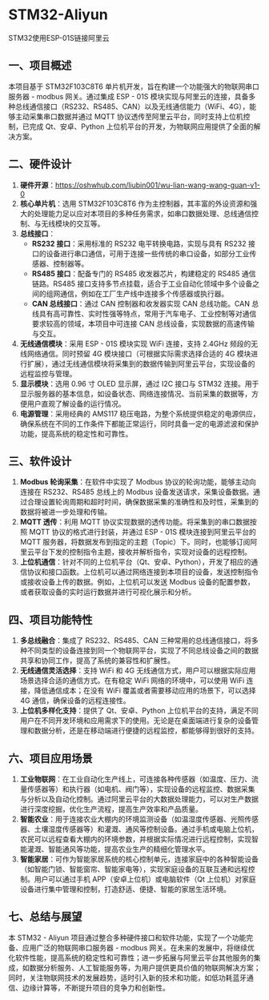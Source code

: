 # STM32-Aliyun
STM32使用ESP-01S链接阿里云

## 一、项目概述
本项目基于 STM32F103C8T6 单片机开发，旨在构建一个功能强大的物联网串口服务器 - modbus 网关。通过集成 ESP - 01S 模块实现与阿里云的连接，具备多种总线通信接口（RS232、RS485、CAN）以及无线通信能力（WiFi、4G），能够主动采集串口数据并通过 MQTT 协议透传至阿里云平台，同时支持上位机控制，已完成 Qt、安卓、Python 上位机平台的开发，为物联网应用提供了全面的解决方案。

## 二、硬件设计
1. **硬件开源**：https://oshwhub.com/liubin001/wu-lian-wang-wang-guan-v1-0
1. **核心单片机**：选用 STM32F103C8T6 作为主控制器，其丰富的外设资源和强大的处理能力足以应对本项目的多种任务需求，如串口数据处理、总线通信控制、与无线模块的交互等。
2. **总线接口**：
    - **RS232 接口**：采用标准的 RS232 电平转换电路，实现与具有 RS232 接口的设备进行串口通信，可用于连接一些传统的串口设备，如部分工业传感器、控制器等。
    - **RS485 接口**：配备专门的 RS485 收发器芯片，构建稳定的 RS485 通信链路。RS485 接口支持多节点挂载，适合于工业自动化领域中多个设备之间的组网通信，例如在工厂生产线中连接多个传感器或执行器。
    - **CAN 总线接口**：通过 CAN 控制器和收发器实现 CAN 总线功能。CAN 总线具有高可靠性、实时性强等特点，常用于汽车电子、工业控制等对通信要求较高的领域，本项目中可连接 CAN 总线设备，实现数据的高速传输与交互。
3. **无线通信模块**：采用 ESP - 01S 模块实现 WiFi 连接，支持 2.4GHz 频段的无线网络通信。同时预留 4G 模块接口（可根据实际需求选择合适的 4G 模块进行扩展），通过无线通信模块将采集到的数据传输到阿里云平台，实现设备的远程监控与管理。
4. **显示模块**：选用 0.96 寸 OLED 显示屏，通过 I2C 接口与 STM32 连接。用于显示服务器的基本信息，如设备状态、网络连接情况、当前采集的数据等，方便用户直观了解设备的运行情况。
5. **电源管理**：采用经典的 AMS117 稳压电路，为整个系统提供稳定的电源供应，确保系统在不同的工作条件下都能正常运行，同时具备一定的电源滤波和保护功能，提高系统的稳定性和可靠性。

## 三、软件设计
1. **Modbus 轮询采集**：在软件中实现了 Modbus 协议的轮询功能，能够主动向连接在 RS232、RS485 总线上的 Modbus 设备发送请求，采集设备数据。通过合理设置轮询周期和超时时间，确保数据采集的准确性和及时性，采集到的数据将被进一步处理和传输。
2. **MQTT 透传**：利用 MQTT 协议实现数据的透传功能。将采集到的串口数据按照 MQTT 协议的格式进行封装，并通过 ESP - 01S 模块连接到阿里云平台的 MQTT 服务器，将数据发布到指定的主题（Topic）下。同时，也能够订阅阿里云平台下发的控制指令主题，接收并解析指令，实现对设备的远程控制。
3. **上位机通信**：针对不同的上位机平台（Qt、安卓、Python），开发了相应的通信协议和接口函数。上位机可以通过网络连接到本项目的设备，发送控制指令或接收设备上传的数据。例如，上位机可以发送 Modbus 设备的配置参数，或者获取设备的实时运行数据并进行可视化展示和分析。

## 四、项目功能特性
1. **多总线融合**：集成了 RS232、RS485、CAN 三种常用的总线通信接口，将多种不同类型的设备连接到同一个物联网平台，实现了不同总线设备之间的数据共享和协同工作，提高了系统的兼容性和扩展性。
2. **无线通信灵活选择**：支持 WiFi 和 4G 无线通信方式，用户可以根据实际应用场景选择合适的通信方式。在有稳定 WiFi 网络的环境中，可以使用 WiFi 连接，降低通信成本；在没有 WiFi 覆盖或者需要移动应用的场景下，可以选择 4G 通信，确保设备的远程连接性。
3. **上位机多样化支持**：提供了 Qt、安卓、Python 上位机平台的支持，满足不同用户在不同开发环境和应用需求下的使用。无论是在桌面端进行复杂的设备管理和数据分析，还是在移动端进行便捷的远程监控，都能够得到很好的支持。

## 六、项目应用场景
1. **工业物联网**：在工业自动化生产线上，可连接各种传感器（如温度、压力、流量传感器等）和执行器（如电机、阀门等），实现设备的远程监控、数据采集与分析以及自动化控制。通过阿里云平台的大数据处理能力，可以对生产数据进行深度挖掘，优化生产流程，提高生产效率和产品质量。
2. **智能农业**：用于连接农业大棚内的环境监测设备（如温湿度传感器、光照传感器、土壤湿度传感器等）和灌溉、通风等控制设备。通过手机或电脑上位机，农民可以远程查看大棚内的环境参数，并根据实际情况进行远程控制，实现智能灌溉、智能通风等功能，提高农业生产的精细化管理水平。
3. **智能家居**：可作为智能家居系统的核心控制单元，连接家庭中的各种智能设备（如智能门锁、智能窗帘、智能家电等），实现家庭设备的互联互通和远程控制。用户可以通过手机 APP（安卓上位机）或电脑软件（Qt 上位机）对家庭设备进行集中管理和控制，打造舒适、便捷、智能的家居生活环境。

## 七、总结与展望
本 STM32 - Aliyun 项目通过整合多种硬件接口和软件功能，实现了一个功能完备、应用广泛的物联网串口服务器 - modbus 网关。在未来的发展中，将继续优化软件性能，提高系统的稳定性和可靠性；进一步拓展与阿里云平台其他服务的集成，如数据分析服务、人工智能服务等，为用户提供更具价值的物联网解决方案；同时，关注物联网技术的发展趋势，适时引入新的技术和功能，如低功耗蓝牙通信、边缘计算等，不断提升项目的竞争力和创新性。 